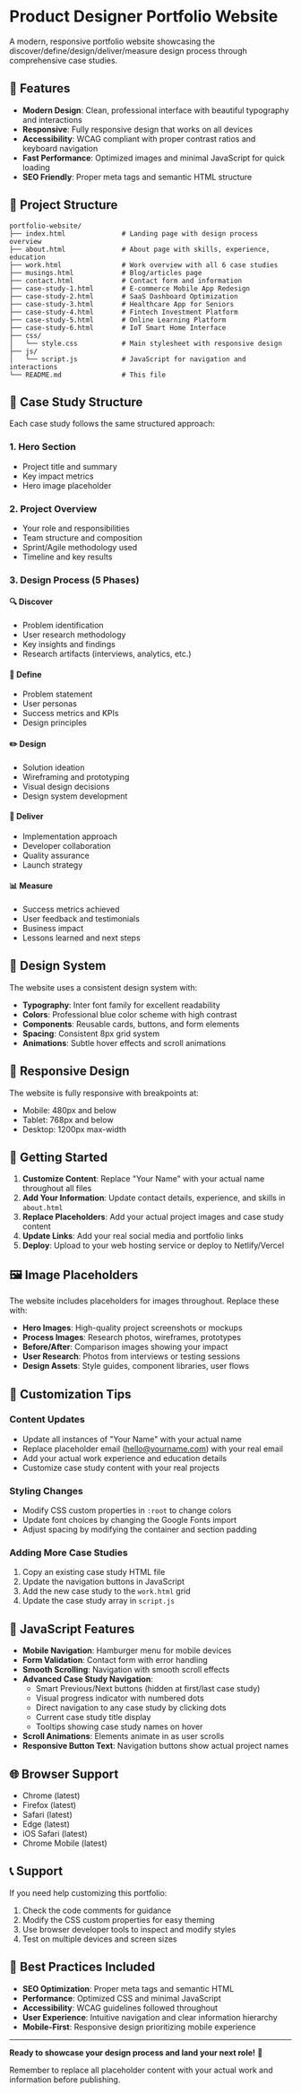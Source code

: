 # Product Designer Portfolio Website

A modern, responsive portfolio website showcasing the discover/define/design/deliver/measure design process through comprehensive case studies.

## 🎯 Features

- **Modern Design**: Clean, professional interface with beautiful typography and interactions
- **Responsive**: Fully responsive design that works on all devices
- **Accessibility**: WCAG compliant with proper contrast ratios and keyboard navigation
- **Fast Performance**: Optimized images and minimal JavaScript for quick loading
- **SEO Friendly**: Proper meta tags and semantic HTML structure

## 📁 Project Structure

```
portfolio-website/
├── index.html              # Landing page with design process overview
├── about.html              # About page with skills, experience, education
├── work.html               # Work overview with all 6 case studies
├── musings.html            # Blog/articles page
├── contact.html            # Contact form and information
├── case-study-1.html       # E-commerce Mobile App Redesign
├── case-study-2.html       # SaaS Dashboard Optimization  
├── case-study-3.html       # Healthcare App for Seniors
├── case-study-4.html       # Fintech Investment Platform
├── case-study-5.html       # Online Learning Platform
├── case-study-6.html       # IoT Smart Home Interface
├── css/
│   └── style.css           # Main stylesheet with responsive design
├── js/
│   └── script.js           # JavaScript for navigation and interactions
└── README.md               # This file
```

## 🔧 Case Study Structure

Each case study follows the same structured approach:

### 1. **Hero Section**
- Project title and summary
- Key impact metrics
- Hero image placeholder

### 2. **Project Overview**
- Your role and responsibilities
- Team structure and composition
- Sprint/Agile methodology used
- Timeline and key results

### 3. **Design Process** (5 Phases)

#### 🔍 **Discover**
- Problem identification
- User research methodology
- Key insights and findings
- Research artifacts (interviews, analytics, etc.)

#### 🎯 **Define** 
- Problem statement
- User personas
- Success metrics and KPIs
- Design principles

#### ✏️ **Design**
- Solution ideation
- Wireframing and prototyping
- Visual design decisions
- Design system development

#### 🚀 **Deliver**
- Implementation approach
- Developer collaboration
- Quality assurance
- Launch strategy

#### 📊 **Measure**
- Success metrics achieved
- User feedback and testimonials
- Business impact
- Lessons learned and next steps

## 🎨 Design System

The website uses a consistent design system with:

- **Typography**: Inter font family for excellent readability
- **Colors**: Professional blue color scheme with high contrast
- **Components**: Reusable cards, buttons, and form elements
- **Spacing**: Consistent 8px grid system
- **Animations**: Subtle hover effects and scroll animations

## 📱 Responsive Design

The website is fully responsive with breakpoints at:
- Mobile: 480px and below
- Tablet: 768px and below
- Desktop: 1200px max-width

## 🚀 Getting Started

1. **Customize Content**: Replace "Your Name" with your actual name throughout all files
2. **Add Your Information**: Update contact details, experience, and skills in `about.html`
3. **Replace Placeholders**: Add your actual project images and case study content
4. **Update Links**: Add your real social media and portfolio links
5. **Deploy**: Upload to your web hosting service or deploy to Netlify/Vercel

## 🖼️ Image Placeholders

The website includes placeholders for images throughout. Replace these with:

- **Hero Images**: High-quality project screenshots or mockups
- **Process Images**: Research photos, wireframes, prototypes
- **Before/After**: Comparison images showing your impact
- **User Research**: Photos from interviews or testing sessions
- **Design Assets**: Style guides, component libraries, user flows

## 📝 Customization Tips

### Content Updates
- Update all instances of "Your Name" with your actual name
- Replace placeholder email (hello@yourname.com) with your real email
- Add your actual work experience and education details
- Customize case study content with your real projects

### Styling Changes
- Modify CSS custom properties in `:root` to change colors
- Update font choices by changing the Google Fonts import
- Adjust spacing by modifying the container and section padding

### Adding More Case Studies
1. Copy an existing case study HTML file
2. Update the navigation buttons in JavaScript
3. Add the new case study to the `work.html` grid
4. Update the case study array in `script.js`

## 🔧 JavaScript Features

- **Mobile Navigation**: Hamburger menu for mobile devices
- **Form Validation**: Contact form with error handling
- **Smooth Scrolling**: Navigation with smooth scroll effects
- **Advanced Case Study Navigation**: 
  - Smart Previous/Next buttons (hidden at first/last case study)
  - Visual progress indicator with numbered dots
  - Direct navigation to any case study by clicking dots
  - Current case study title display
  - Tooltips showing case study names on hover
- **Scroll Animations**: Elements animate in as user scrolls
- **Responsive Button Text**: Navigation buttons show actual project names

## 🌐 Browser Support

- Chrome (latest)
- Firefox (latest) 
- Safari (latest)
- Edge (latest)
- iOS Safari (latest)
- Chrome Mobile (latest)

## 📞 Support

If you need help customizing this portfolio:

1. Check the code comments for guidance
2. Modify the CSS custom properties for easy theming
3. Use browser developer tools to inspect and modify styles
4. Test on multiple devices and screen sizes

## 🎯 Best Practices Included

- **SEO Optimization**: Proper meta tags and semantic HTML
- **Performance**: Optimized CSS and minimal JavaScript
- **Accessibility**: WCAG guidelines followed throughout
- **User Experience**: Intuitive navigation and clear information hierarchy
- **Mobile-First**: Responsive design prioritizing mobile experience

---

**Ready to showcase your design process and land your next role!** 🚀

Remember to replace all placeholder content with your actual work and information before publishing.